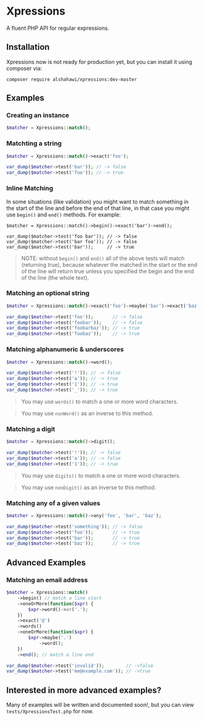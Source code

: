 Xpressions
====
A fluent PHP API for regular expressions.

## Installation
Xpressions now is not ready for production yet, but you can install it using composer via:
```
composer require alshahawi/xpressions:dev-master
```

## Examples
### Creating an instance
```php
$matcher = Xpressions::match();
```
### Matchting a string
```php
$matcher = Xpressions::match()->exact('foo');

var_dump($matcher->test('bar')); // -> false
var_dump($matcher->test('foo')); // -> true
```
### Inline Matching
In some situations (like validation) you might want to match something in the start of the line and before the end of that line, in that case you might use `begin()` and `end()` methods. For example:

```
$matcher = Xpressions::match()->begin()->exact('bar')->end();

var_dump($matcher->test('foo bar')); // -> false
var_dump($matcher->test('bar foo')); // -> false
var_dump($matcher->test('bar'));     // -> true
```
> NOTE: without `begin()` and `end()` all of the above tests will match (returning true), because whatever the matched in the start or the end of the line will return true unless you specified the begin and the end of the line (the whole text).

### Matching an optional string
```php
$matcher = Xpressions::match()->exact('foo')->maybe('bar')->exact('baz');

var_dump($matcher->test('foo'));       // -> false
var_dump($matcher->test('foobar'));    // -> false
var_dump($matcher->test('foobarbaz')); // -> true
var_dump($matcher->test('foobaz'));    // -> true
```

### Matching alphanumeric & underscores
```php
$matcher = Xpressions::match()->word();

var_dump($matcher->test('!')); // -> false
var_dump($matcher->test('a')); // -> true
var_dump($matcher->test('1')); // -> true
var_dump($matcher->test('_')); // -> true
```
> You may use `words()` to match a one or more word characters.

> You may use `nonWord()` as an inverse to this method.

### Matching a digit
```php
$matcher = Xpressions::match()->digit();

var_dump($matcher->test('!')); // -> false
var_dump($matcher->test('a')); // -> false
var_dump($matcher->test('1')); // -> true
```
> You may use `digits()` to match a one or more word characters.

> You may use `nonDigit()` as an inverse to this method.

### Matching any of a given values
```php
$matcher = Xpressions::match()->any('foo', 'bar', 'baz');

var_dump($matcher->test('something')); // -> false
var_dump($matcher->test('foo'));       // -> true
var_dump($matcher->test('bar'));       // -> true
var_dump($matcher->test('baz'));       // -> true
```
## Advanced Examples

### Matching an email address
```php
$matcher = Xpressions::match()
    ->begin() // match a line start
    ->oneOrMore(function($xpr) {
        $xpr->word()->or('.');
    })
    ->exact('@')
    ->words()
    ->oneOrMore(function($xpr) {
        $xpr->maybe('.')
            ->word();
    })
    ->end(); // match a line end

var_dump($matcher->test('invalid'));        // ->false
var_dump($matcher->test('me@example.com')); // ->true
```

## Interested in more advanced examples?
Many of examples will be written and documented soon!, but you can view `tests/XpressionsTest.php` for now.
